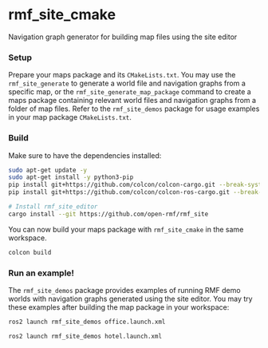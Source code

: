 # rmf_site_cmake
Navigation graph generator for building map files using the site editor

### Setup

Prepare your maps package and its `CMakeLists.txt`. You may use the `rmf_site_generate` to generate a world file and navigation graphs from a specific map, or the `rmf_site_generate_map_package` command to create a maps package containing relevant world files and navigation graphs from a folder of map files. Refer to the `rmf_site_demos` package for usage examples in your map package `CMakeLists.txt`.

### Build

Make sure to have the dependencies installed:

```bash
sudo apt-get update -y
sudo apt-get install -y python3-pip
pip install git+https://github.com/colcon/colcon-cargo.git --break-system-packages
pip install git+https://github.com/colcon/colcon-ros-cargo.git --break-system-packages

# Install rmf_site_editor
cargo install --git https://github.com/open-rmf/rmf_site
```

You can now build your maps package with `rmf_site_cmake` in the same workspace.
```bash
colcon build
```

### Run an example!

The `rmf_site_demos` package provides examples of running RMF demo worlds with navigation graphs generated using the site editor. You may try these examples after building the map package in your workspace:

```bash
ros2 launch rmf_site_demos office.launch.xml
```

```bash
ros2 launch rmf_site_demos hotel.launch.xml
```
